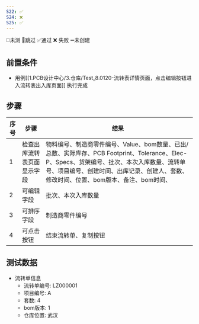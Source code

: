 ```yaml
---
S22: ✅
S24: ❌
S25: ✅
---
```

◻️未测    🚫跳过     ✅通过    ❌ 失败    ➖未创建

## 前置条件

- 用例[[1.PCB设计中心/3.仓库/Test_8.0120-流转表详情页面，点击编辑按钮进入流转表出入库页面]] 执行完成

## 步骤

| 序号  | 步骤            | 结果                                                                                                                                         |
| --- | ------------- | ------------------------------------------------------------------------------------------------------------------------------------------ |
| 1   | 检查出库流转表页面显示字段 | 物料编号、制造商零件编号、Value、bom数量、已出/总数、实际库存、PCB Footprint、Tolerance、Elec-P、Specs、货架编号、批次、本次入库数量、流转单号、项目编号、创建时间、出库记录、创建人、套数、修改时间、位置、bom版本、备注、bom时间、 |
| 2   | 可编辑字段         | 批次、本次入库数量                                                                                                                                  |
| 3   | 可排序字段         | 制造商零件编号                                                                                                                                    |
| 4   | 可点击按钮         | 结束流转单、复制按钮                                                                                                                                 |

## 测试数据

- 流转单信息
	- 流转单编号: LZ000001
	- 项目编号: A
	- 套数: 4
	- bom版本: 1
	- 仓库位置: 武汉
